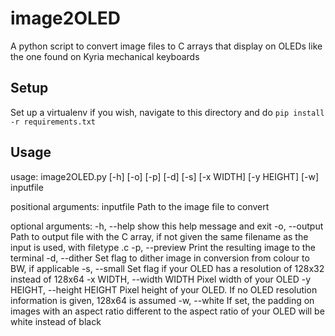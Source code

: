 # image2OLED
 A python script to convert image files to C arrays that display on OLEDs like the one found on Kyria mechanical keyboards

## Setup

Set up a virtualenv if you wish, navigate to this directory and do
`pip install -r requirements.txt`

## Usage
usage: image2OLED.py [-h] [-o] [-p] [-d] [-s] [-x WIDTH] [-y HEIGHT] [-w] inputfile

positional arguments:
  inputfile             Path to the image file to convert

optional arguments:
  -h, --help            show this help message and exit
  -o, --output          Path to output file with the C array, if not given the same filename as the input is used,
                        with filetype .c
  -p, --preview         Print the resulting image to the terminal
  -d, --dither          Set flag to dither image in conversion from colour to BW, if applicable
  -s, --small           Set flag if your OLED has a resolution of 128x32 instead of 128x64
  -x WIDTH, --width WIDTH
                        Pixel width of your OLED
  -y HEIGHT, --height HEIGHT
                        Pixel height of your OLED. If no OLED resolution information is given, 128x64 is assumed
  -w, --white           If set, the padding on images with an aspect ratio different to the aspect ratio of your OLED
                        will be white instead of black
